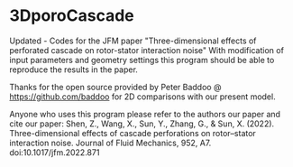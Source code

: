# 3DporoCascade
Updated - Codes for the JFM paper "Three-dimensional effects of perforated cascade on rotor-stator interaction noise"
With modification of input parameters and geometry settings this program should be able to reproduce the results in the paper.

Thanks for the open source provided by Peter Baddoo @ https://github.com/baddoo for 2D comparisons with our present model.

Anyone who uses this program please refer to the authors our paper and cite our paper: 
Shen, Z., Wang, X., Sun, Y., Zhang, G., & Sun, X. (2022). Three-dimensional effects of cascade perforations on rotor–stator interaction noise. Journal of Fluid Mechanics, 952, A7. doi:10.1017/jfm.2022.871
    
